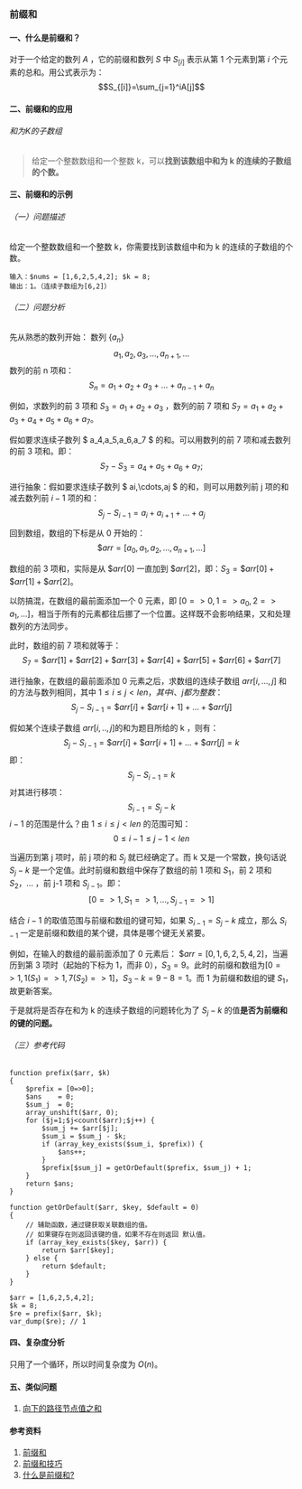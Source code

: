 ### 前缀和
#### 一、什么是前缀和？
对于一个给定的数列 $A$ ，它的前缀和数列 $S$ 中 $S_{[i]}$ 表示从第 $1$ 个元素到第 $i$ 个元素的总和。用公式表示为：
$$S_{[i]}=\sum_{j=1}^iA[j]$$
#### 二、前缀和的应用
###### 和为K的子数组
> 给定一个整数数组和一个整数 k，可以**找到该数组中和为 k 的连续的子数组的个数。**
#### 三、前缀和的示例
###### （一）问题描述
给定一个整数数组和一个整数 k，你需要找到该数组中和为 k 的连续的子数组的个数。
```
输入：$nums = [1,6,2,5,4,2]; $k = 8;
输出：1。（连续子数组为[6,2]）
```
###### （二）问题分析
先从熟悉的数列开始：
数列 $\lbrace a_n \rbrace$
$$a_1,a_2,a_3,...,a_{n+1},...$$
数列的前 n 项和：
$$S_n=a_1+a_2+a_3+\ldots+a_{n-1}+a_{n}$$

例如，求数列的前 3 项和 $S_3 = a_1 + a_2 + a_3$ ，数列的前 7 项和 $S_7 = a_1 + a_2 + a_3 + a_4 + a_5 + a_6 + a_7$。


假如要求连续子数列 $ a_4,a_5,a_6,a_7 $ 的和。可以用数列的前 7 项和减去数列的前 3 项和。即：
$$S_7 - S_3 = a_4 + a_5 + a_6 + a_7;$$


进行抽象：假如要求连续子数列 $ ai,\cdots,aj $ 的和，则可以用数列前 j 项的和减去数列前 $i-1$ 项的和：
$$ S_j - S_{i-1} = a_i + a_{i+1} +...+a_j $$ 


回到数组，数组的下标是从 0 开始的：
$$\$arr = [a_0,a_1,a_2,...,a_{n+1},...]$$

数组的前 3 项和，实际是从 $\$arr[0]$ 一直加到 $\$arr[2]$，即：$S_3 = \$arr[0] + \$arr[1] + \$arr[2]$。

以防搞混，在数组的最前面添加一个 0 元素，即 $[0=>0,1=>a_0,2=>a_1,...]$，相当于所有的元素都往后挪了一个位置。这样既不会影响结果，又和处理数列的方法同步。

此时，数组的前 7 项和就等于：
$$S_7=\$arr[1] + \$arr[2] + \$arr[3] + \$arr[4] + \$arr[5] + \$arr[6] + \$arr[7]$$

进行抽象，在数组的最前面添加 0 元素之后，求数组的连续子数组 $arr[i,...,j]$ 和的方法与数列相同，其中 $1 \le i \le j \lt len，其中i、j都为整数$：
$$ S_j - S_{i-1} = \$arr[i] + \$arr[i+1] +...+\$arr[j] $$ 

假如某个连续子数组 $arr[i,..,j]$的和为题目所给的 k ，则有：
$$ S_j - S_{i-1} = \$arr[i] + \$arr[i+1] +...+\$arr[j] = k$$
即： 
$$ S_j - S_{i-1} = k $$
对其进行移项：
$$ S_{i-1} = S_j - k $$
$i - 1$ 的范围是什么？由 $1 \le i \le j \lt len$ 的范围可知：
$$0 \le i-1 \le j-1 \lt len$$

当遍历到第 j 项时，前 j 项的和 $S_{j}$ 就已经确定了。而 k 又是一个常数，换句话说 $S_{j} - k$ 是一个定值。此时前缀和数组中保存了数组的前 1 项和 $S_1$，前 2 项和 $S_2$，... ，前 j-1 项和 $S_{j-1}$。即：
$$[0=>1,S_1=>1,...,S_{j-1}=>1]$$

结合 $i-1$ 的取值范围与前缀和数组的键可知，如果 $S_{i-1} = S_j - k$ 成立，那么 $S_{i-1}$ 一定是前缀和数组的某个键，具体是哪个键无关紧要。

例如，在输入的数组的最前面添加了 0 元素后： $\$arr = [0,1,6,2,5,4,2]$，当遍历到第 3 项时（起始的下标为 1，而非 0），$S_3=9$。此时的前缀和数组为$[0=>1,1(S_1)=>1,7(S_2)=>1]$，$S_3 - k = 9 - 8 = 1$。而 1 为前缀和数组的键 $S_1$，故更新答案。

于是就将是否存在和为 k 的连续子数组的问题转化为了 $S_j - k$ 的值**是否为前缀和的键的问题。**
###### （三）参考代码
```
function prefix($arr, $k)
{
    $prefix = [0=>0];
    $ans    = 0;
    $sum_j  = 0;
    array_unshift($arr, 0);
    for ($j=1;$j<count($arr);$j++) {
        $sum_j += $arr[$j];
        $sum_i = $sum_j - $k;
        if (array_key_exists($sum_i, $prefix)) {
            $ans++;
        }
        $prefix[$sum_j] = getOrDefault($prefix, $sum_j) + 1;
    }
    return $ans;
}

function getOrDefault($arr, $key, $default = 0)
{
	// 辅助函数，通过键获取关联数组的值。
	// 如果键存在则返回该键的值，如果不存在则返回 默认值。
    if (array_key_exists($key, $arr)) {
        return $arr[$key];
    } else {
        return $default;
    }
}

$arr = [1,6,2,5,4,2];
$k = 8;
$re = prefix($arr, $k);
var_dump($re); // 1
```
#### 四、复杂度分析
只用了一个循环，所以时间复杂度为 $O(n)$。
#### 五、类似问题
1. [向下的路径节点值之和](https://leetcode-cn.com/problems/6eUYwP/solution/xiang-xia-de-lu-jing-jie-dian-zhi-he-by-a1iyy/)

#### 参考资料
1. [前缀和](https://zhuanlan.zhihu.com/p/436526162)
2. [前缀和技巧](https://zhuanlan.zhihu.com/p/107778275)
3. [什么是前缀和?](https://juejin.cn/post/6944913393627168798)